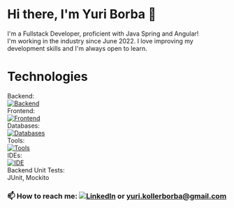 # Hi there, I'm Yuri Borba 👋

I'm a Fullstack Developer, proficient with Java Spring and Angular! <br>
I'm working in the industry since June 2022. I love improving my development skills and I'm always open to learn.

# Technologies

Backend: <br> [![Backend](https://skillicons.dev/icons?i=java,spring)](https://skillicons.dev) <br>
Frontend: <br> [![Frontend](https://skillicons.dev/icons?i=angular,ts,js,html,css,bootstrap)](https://skillicons.dev) <br>
Databases: <br> [![Databases](https://skillicons.dev/icons?i=mysql,postgresql)](https://skillicons.dev) <br>
Tools: <br> [![Tools](https://skillicons.dev/icons?i=git,gitlab,github,postman,aws)](https://skillicons.dev) <br>
IDEs: <br> [![IDE](https://skillicons.dev/icons?i=idea,vscode,eclipse)](https://skillicons.dev) <br>
Backend Unit Tests: <br> JUnit, Mockito <br>

### 📫 How to reach me: [![LinkedIn](https://skillicons.dev/icons?i=linkedin)](https://linkedin.com/in/yuri-koller-borba/) or yuri.kollerborba@gmail.com

<!-- 
Back-end: Java, Spring Boot, Spring Data, Node

Front-end: Angular 2+, AngularJS, JavaScript, TypeScript, HTML, CSS

Databases: MySQL, PostgreSQL

![Yuri's github stats](https://github-readme-stats.vercel.app/api?username=yurikb&show_icons=true&theme=radical)

### [![LinkedIn](https://img.shields.io/badge/-LinkedIn-0D0D0D?style=flat&labelColor=0D0D0D&logo=Linkedin&Color=white)](https://www.linkedin.com/in/yuri-koller-borba/)

<div style="display: inline_block">
    <img align="center" alt="logo Java" height="30" width="40"
        src="https://cdn.jsdelivr.net/gh/devicons/devicon/icons/java/java-original-wordmark.svg" />
    <img align="center" alt="logo javascript" height="30" width="40"
        src="https://cdn.jsdelivr.net/gh/devicons/devicon/icons/javascript/javascript-original.svg" />
    <img align="center" alt="logo typescript" height="30" width="40"
        src="https://cdn.jsdelivr.net/gh/devicons/devicon/icons/typescript/typescript-original.svg" />
    <img align="center" alt="logo Html5" height="30" width="40"
        src="https://raw.githubusercontent.com/devicons/devicon/master/icons/html5/html5-original.svg" />
    <img align="center" alt="logo css3" height="30" width="40"
        src="https://cdn.jsdelivr.net/gh/devicons/devicon/icons/css3/css3-plain-wordmark.svg" />
</div>
<br>

- Databases

<div style="display: inline_block">
    <img align="center" alt="logo postgres" height="30" width="40"
        src="https://cdn.jsdelivr.net/gh/devicons/devicon/icons/postgresql/postgresql-original.svg" />
    <img align="center" alt="logo mysql" height="30" width="40"
        src="https://cdn.jsdelivr.net/gh/devicons/devicon/icons/mysql/mysql-original.svg" />

</div>
<br>

- Frameworks

<div style="display: inline_block">
    <img align="center" alt="logo spring" height="30" width="40"
        src="https://cdn.jsdelivr.net/gh/devicons/devicon/icons/spring/spring-original.svg" />
    <img align="center" alt="logo Angular" height="30" width="40"
        src="https://cdn.jsdelivr.net/gh/devicons/devicon/icons/angularjs/angularjs-original.svg" />
    <img align="center" alt="logo react" height="30" width="40"
        src="https://raw.githubusercontent.com/devicons/devicon/v2.15.1/icons/react/react-original.svg" />
    <img align="center" alt="logo bootstrap" height="30" width="40"
        src="https://cdn.jsdelivr.net/gh/devicons/devicon/icons/bootstrap/bootstrap-plain.svg" />

</div>

<br>

📫 How to reach me: yuri.kollerborba@gmail.com

[![LinkedIn](https://img.shields.io/badge/-LinkedIn-0D0D0D?style=flat&labelColor=0D0D0D&logo=Linkedin&Color=white)](https://www.linkedin.com/in/yuri-koller-borba/)

![Yuri's github stats](https://github-readme-stats.vercel.app/api?username=yurikb&show_icons=true&theme=radical)

**yurikb/yurikb** is a ✨ _special_ ✨ repository because its `README.md` (this file) appears on your GitHub profile.

Here are some ideas to get you started:

- 🔭 I’m currently working on ...
- 🌱 I’m currently learning ...
- 👯 I’m looking to collaborate on ...
- 🤔 I’m looking for help with ...
- 💬 Ask me about ...
- 📫 How to reach me: ...
- 😄 Pronouns: ...
- ⚡ Fun fact: ...
-->
